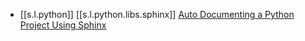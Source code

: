 

- [[s.l.python]] [[s.l.python.libs.sphinx]] [Auto Documenting a Python Project Using Sphinx][5]

[5]: https://betterprogramming.pub/auto-documenting-a-python-project-using-sphinx-8878f9ddc6e9
